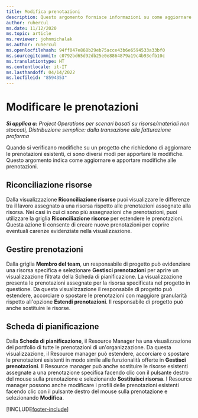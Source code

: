 ```yaml
---
title: Modifica prenotazioni
description: Questo argomento fornisce informazioni su come aggiornare e apportare modifiche alle prenotazioni.
author: ruhercul
ms.date: 11/12/2020
ms.topic: article
ms.reviewer: johnmichalak
ms.author: ruhercul
ms.openlocfilehash: 94ff047e868b29eb75acce43b6e6594533a33bf0
ms.sourcegitcommit: c0792bd65d92db25e0e8864879a19c4b93efb10c
ms.translationtype: HT
ms.contentlocale: it-IT
ms.lasthandoff: 04/14/2022
ms.locfileid: "8594353"
---
```

# <a name="edit-bookings"></a>Modificare le prenotazioni

_**Si applica a:** Project Operations per scenari basati su risorse/materiali non stoccati, Distribuzione semplice: dalla transazione alla fatturazione proforma_


Quando si verificano modifiche su un progetto che richiedono di aggiornare le prenotazioni esistenti, ci sono diversi modi per apportare le modifiche. Questo argomento indica come aggiornare e apportare modifiche alle prenotazioni.

## <a name="resource-reconciliation"></a>Riconciliazione risorse

Dalla visualizzazione **Riconciliazione risorse** puoi visualizzare le differenze tra il lavoro assegnato a una risorsa rispetto alle prenotazioni assegnate alla risorsa. Nei casi in cui ci sono più assegnazioni che prenotazioni, puoi utilizzare la griglia **Riconciliazione risorse** per estendere le prenotazioni. Questa azione ti consente di creare nuove prenotazioni per coprire eventuali carenze evidenziate nella visualizzazione.

## <a name="maintain-bookings"></a>Gestire prenotazioni

Dalla griglia **Membro del team**, un responsabile di progetto può evidenziare una risorsa specifica e selezionare **Gestisci prenotazioni** per aprire un visualizzazione filtrata della Scheda di pianificazione. La visualizzazione presenta le prenotazioni assegnate per la risorsa specificata nel progetto in questione. Da questa visualizzazione il responsabile di progetto può estendere, accorciare o spostare le prenotazioni con maggiore granularità rispetto all'opzione **Estendi prenotazioni**. Il responsabile di progetto può anche sostituire le risorse.

## <a name="schedule-board"></a>Scheda di pianificazione

Dalla **Scheda di pianificazione**, il Resource Manager ha una visualizzazione del portfolio di tutte le prenotazioni di un'organizzazione. Da questa visualizzazione, il Resource manager può estendere, accorciare o spostare le prenotazioni esistenti in modo simile alle funzionalità offerte in **Gestisci prenotazioni**. Il Resource manager può anche sostituire le risorse esistenti assegnate a una prenotazione specifica facendo clic con il pulsante destro del mouse sulla prenotazione e selezionando **Sostituisci risorsa**. I Resource manager possono anche modificare i profili delle prenotazioni esistenti facendo clic con il pulsante destro del mouse sulla prenotazione e selezionando **Modifica**.


[!INCLUDE[footer-include](../includes/footer-banner.md)]